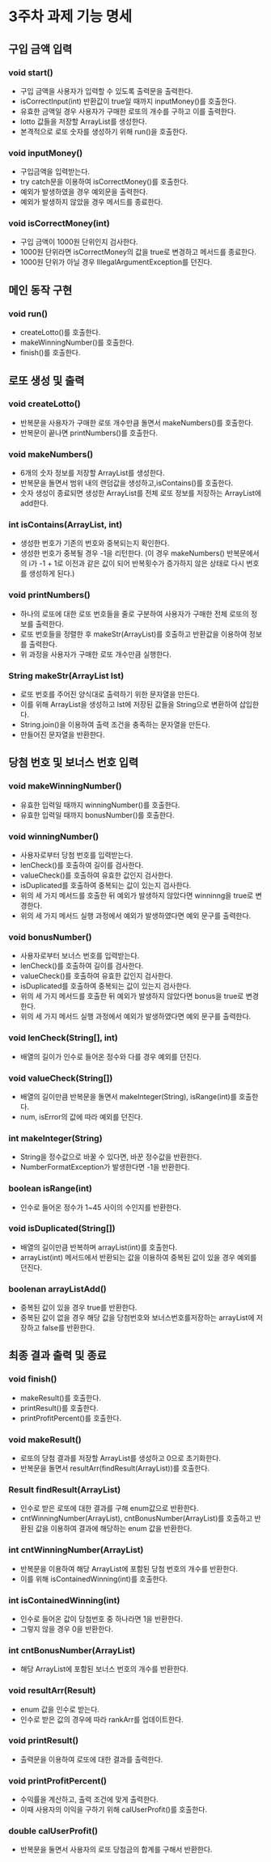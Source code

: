 # 3주차 과제 기능 명세

## 구입 금액 입력
### void start()
- 구입 금액을 사용자가 입력할 수 있도록 출력문을 출력한다.
- isCorrectInput(int) 반환값이 true일 때까지 inputMoney()를 호출한다.
- 유효한 금액일 경우 사용자가 구매한 로또의 개수를 구하고 이를 출력한다.
- lotto 값들을 저장할 ArrayList를 생성한다.
- 본격적으로 로또 숫자를 생성하기 위해 run()을 호출한다.

### void inputMoney()
- 구입금액을 입력받는다.
- try catch문을 이용하여 isCorrectMoney()를 호출한다.
- 예외가 발생하였을 경우 예외문을 출력한다.
- 예외가 발생하지 않았을 경우 메서드를 종료한다.

### void isCorrectMoney(int)
- 구입 금액이 1000원 단위인지 검사한다.
- 1000원 단위라면 isCorrectMoney의 값을 true로 변경하고 메서드를 종료한다.
- 1000원 단위가 아닐 경우 IllegalArgumentException를 던진다.

## 메인 동작 구현
### void run()
- createLotto()를 호출한다.
- makeWinningNumber()를 호출한다.
- finish()를 호출한다.


## 로또 생성 및 출력
### void createLotto()
- 반복문을 사용자가 구매한 로또 개수만큼 돌면서 makeNumbers()를 호출한다.
- 반복문이 끝나면 printNumbers()를 호출한다.

### void makeNumbers()
- 6개의 숫자 정보를 저장할 ArrayList를 생성한다.
- 반복문을 돌면서 범위 내의 랜덤값을 생성하고,isContains()를 호출한다.
- 숫자 생성이 종료되면 생성한 ArrayList를 전체 로또 정보를 저장하는 ArrayList에 add한다.

### int isContains(ArrayList<Integer>, int)
- 생성한 번호가 기존의 번호와 중복되는지 확인한다.
- 생성한 번호가 중복될 경우 -1을 리턴한다. (이 경우 makeNumbers() 반복문에서의 i가 -1 + 1로 이전과 같은 값이 되어 반복횟수가 증가하지 않은 상태로 다시 번호를 생성하게 된다.)

### void printNumbers()
- 하나의 로또에 대한 로또 번호들을 줄로 구분하여 사용자가 구매한 전체 로또의 정보를 출력한다.
- 로또 번호들을 정렬한 후 makeStr(ArrayList<Integer>)를 호출하고 반환값을 이용하여 정보를 출력한다.
- 위 과정을 사용자가 구매한 로또 개수만큼 실행한다.

### String makeStr(ArrayList<Integer> lst)
- 로또 번호를 주어진 양식대로 출력하기 위한 문자열을 만든다.
- 이를 위해 ArrayList<String>을 생성하고 lst에 저장된 값들을 String으로 변환하여 삽입한다.
- String.join()을 이용하여 출력 조건을 충족하는 문자열을 만든다.
- 만들어진 문자열을 반환한다.

## 당첨 번호 및 보너스 번호 입력
### void makeWinningNumber()
- 유효한 입력일 때까지 winningNumber()를 호출한다.
- 유효한 입력일 때까지 bonusNumber()를 호출한다.

### void winningNumber()
- 사용자로부터 당첨 번호를 입력받는다.
- lenCheck()를 호출하여 길이를 검사한다.
- valueCheck()를 호출하여 유효한 값인지 검사한다.
- isDuplicated를 호출하여 중복되는 값이 있는지 검사한다.
- 위의 세 가지 메서드를 호출한 뒤 예외가 발생하지 않았다면 winninng을 true로 변경한다.
- 위의 세 가지 메서드 실행 과정에서 예외가 발생하였다면 예외 문구를 출력한다.

### void bonusNumber()
- 사용자로부터 보너스 번호를 입력받는다.
- lenCheck()를 호출하여 길이를 검사한다.
- valueCheck()를 호출하여 유효한 값인지 검사한다.
- isDuplicated를 호출하여 중복되는 값이 있는지 검사한다.
- 위의 세 가지 메서드를 호출한 뒤 예외가 발생하지 않았다면 bonus을 true로 변경한다.
- 위의 세 가지 메서드 실행 과정에서 예외가 발생하였다면 예외 문구를 출력한다.

### void  lenCheck(String[], int)
- 배열의 길이가 인수로 들어온 정수와 다를 경우 예외를 던진다.

### void valueCheck(String[])
- 배열의 길이만큼 반복문을 돌면서 makeInteger(String), isRange(int)를 호출한다.
- num, isError의 값에 따라 예외를 던진다.

### int makeInteger(String)
- String을 정수값으로 바꿀 수 있다면, 바꾼 정수값을 반환한다.
- NumberFormatException가 발생한다면 -1을 반환한다.

### boolean isRange(int)
- 인수로 들어온 정수가 1~45 사이의 수인지를 반환한다.

### void isDuplicated(String[])
- 배열의 길이만큼 반복하며 arrayList(int)를 호출한다.
- arrayList(int) 메서드에서 반환되는 값을 이용하여 중복된 값이 있을 경우 예외를 던진다.

### boolenan arrayListAdd()
- 중복된 값이 있을 경우 true를 반환한다.
- 중복된 값이 없을 경우 해당 값을 당첨번호와 보너스번호를저장하는 arrayList에 저장하고 false를 반환한다.

## 최종 결과 출력 및 종료
### void finish()
- makeResult()를 호출한다.
- printResult()를 호출한다.
- printProfitPercent()를 호출한다.

### void makeResult()
- 로또의 당첨 결과를 저장할 ArrayList를 생성하고 0으로 초기화한다.
- 반복문을 돌면서 resultArr(findResult(ArrayList))를 호출한다.

### Result findResult(ArrayList)
- 인수로 받은 로또에 대한 결과를 구해 enum값으로 반환한다.
- cntWinningNumber(ArrayList), cntBonusNumber(ArrayList)를 호출하고 반환된 값을 이용하여 결과에 해당하는 enum 값을 반환한다.

### int cntWinningNumber(ArrayList)
- 반복문을 이용하여 해당 ArrayList에 포함된 당첨 번호의 개수를 반환한다.
- 이를 위해 isContainedWinning(int)를 호출한다.

### int isContainedWinning(int)
- 인수로 들어온 값이 당첨번호 중 하나라면 1을 반환한다.
- 그렇지 않을 경우 0을 반환한다.

### int cntBonusNumber(ArrayList)
- 해당 ArrayList에 포함된 보너스 번호의 개수를 반환한다.

### void resultArr(Result)
- enum 값을 인수로 받는다.
- 인수로 받은 값의 경우에 따라 rankArr를 업데이트한다.

### void printResult()
- 출력문을 이용하여 로또에 대한 결과를 출력한다.

### void printProfitPercent()
- 수익률을 계산하고, 출력 조건에 맞게 출력한다.
- 이때 사용자의 이익을 구하기 위해 calUserProfit()를 호출한다.

### double calUserProfit()
- 반복문을 둘면서 사용자의 로또 당첨금의 합계를 구해서 반환한다.